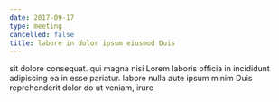 ```yaml
---
date: 2017-09-17
type: meeting
cancelled: false
title: labore in dolor ipsum eiusmod Duis
---
```

sit dolore consequat. qui magna nisi Lorem laboris officia in incididunt adipiscing ea in esse pariatur. labore nulla aute ipsum minim Duis reprehenderit dolor do ut veniam, irure